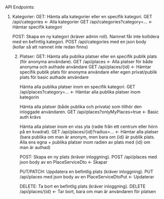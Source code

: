 API Endpoints:
1. Kategorier:
   GET: Hämta alla kategorier eller en specifik kategori.
        GET /api/categories 				<- Alla kategorier
        GET /api/categories?category=... 	<- Hämtar specifik kategori

   POST: Skapa en ny kategori (kräver admin roll). Namnet får inte kollidera med en befintlig kategori.
        POST /api/categories med en json body (kollar så att namnet inte redan finns)

   2. Platser:
      GET: 
        Hämta alla publika platser eller en specifik publik plats (för anonyma användare).
            GET /api/places 					<- Alla platser för både anonyma och authade användare
            GET /api/places/{id}				<- Hämtar specifik publik plats för anonyma användare eller egen privat/publik plats för basic authade användare
        
        Hämta alla publika platser inom en specifik kategori.
            GET /api/places?category=...		<- Hämtar alla publika platser inom kategorin
        
        Hämta alla platser (både publika och privata) som tillhör den inloggade användaren.
            GET /api/places?onlyMyPlaces=true	<- Basic auth krävs
        
        Hämta alla platser inom en viss yta (radie från ett centrum eller hörn på en kvadrat).
            GET /api/places/{id}?radius=...		<- Hämtar alla platser (bara publika om man är anonym, men bara om {id} är publik plats. Alla ens egna + publika platser inom radien av plats med {id} om man är authad)
      
      POST: Skapa en ny plats (kräver inloggning).
            POST /api/places med json body av en PlaceServiceDto		<- Skapar
      
      PUT/PATCH: Uppdatera en befintlig plats (kräver inloggning).
            PUT /api/places med json body av en PlaceServiceDtoPut		<- Updaterar
      
      DELETE: Ta bort en befintlig plats (kräver inloggning).
            DELETE /api/places/{id}				<- Tar bort, bara om man är användaren för platsen